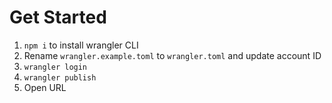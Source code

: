 # Get Started

1. `npm i` to install wrangler CLI
2. Rename `wrangler.example.toml` to `wrangler.toml` and update account ID
3. `wrangler login`
4. `wrangler publish`
5. Open URL